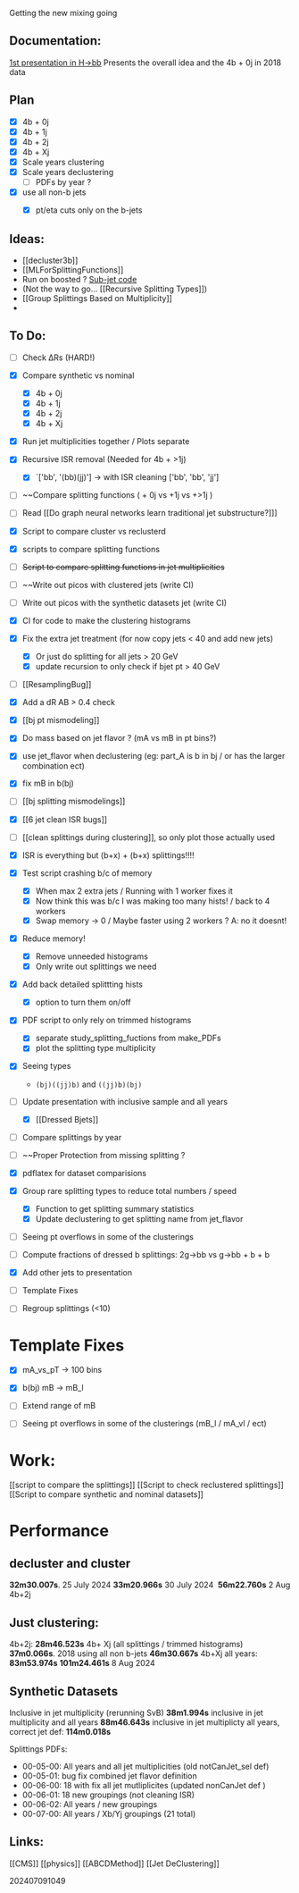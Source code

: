 Getting the new mixing going

## Documentation: 
[1st presentation in H→bb](https://indico.cern.ch/event/1429006/contributions/6030942/attachments/2889527/5065145/SyntheticDataSetsFromJetSplitting.pdf)
   Presents the overall idea and the 4b + 0j in 2018 data
   

## Plan
- [x] 4b + 0j
- [x] 4b + 1j
- [x] 4b + 2j
- [x] 4b + Xj
- [x] Scale years clustering
- [x] Scale years declustering
	- [ ] PDFs by year ?
- [x] use all non-b jets
	- [x] pt/eta cuts only on the b-jets


## Ideas: 
* [[decluster3b]]
* [[MLForSplittingFunctions]]
* Run on boosted ? [Sub-jet code](https://github.com/rkansal47/HHbbVV/blob/main/src/HHbbVV/processors/TaggerInference.py#L63-L66)
* (Not the way to go... [[Recursive Splitting Types]]) 
* [[Group Splittings Based on Multiplicity]]
* 



## To Do: 
- [ ] Check ΔRs (HARD!)
- [x] Compare synthetic vs nominal
	- [x] 4b + 0j
	- [x] 4b + 1j
	- [x] 4b + 2j
	- [x] 4b + Xj
- [x] Run jet multiplicities together / Plots separate 
- [x] Recursive ISR removal (Needed for 4b + >1j)
	- [x] `['bb', '(bb)(jj)'] -> with ISR cleaning ['bb', 'bb', 'jj']
- [ ] ~~Compare splitting functions ( + 0j vs +1j vs +>1j )
- [ ] Read [[Do graph neural networks learn traditional jet substructure?]]]
- [x] Script to compare cluster vs reclusterd
- [x] scripts to compare splitting functions
- [ ] ~~Script to compare splitting functions in jet multiplicities~~
- [ ] ~~Write out picos with clustered jets (write CI)
- [ ] Write out picos with the synthetic datasets jet (write CI)
- [x] CI for code to make the clustering histograms
- [x] Fix the extra jet treatment (for now copy jets < 40 and add new jets)
	- [x] Or just do splitting for all jets > 20 GeV
	- [x] update recursion to only check if bjet pt > 40 GeV
- [ ] [[ResamplingBug]]
- [x] Add a dR AB > 0.4 check
- [x] [[bj pt mismodeling]]
- [x] Do mass based on jet flavor ?  (mA vs mB in pt bins?)
- [x] use jet_flavor when declustering (eg: part_A is b in bj / or has the larger combination ect) 
- [x] fix mB in b(bj) 
- [ ] [[bj splitting mismodelings]]
- [x] [[6 jet clean ISR bugs]]
- [ ] [[clean splittings during clustering]], so only plot those actually used 
- [x] ISR is everything but (b+x) + (b+x) splittings!!!!
- [x] Test script crashing b/c of memory
	- [x] When max 2 extra jets / Running with 1 worker fixes it
	- [x] Now think this was b/c I was making too many hists! / back to 4 workers
	- [x] Swap memory -> 0 / Maybe faster using 2 workers ? A: no it doesnt! 
- [x] Reduce memory!
	- [x] Remove unneeded histograms 
	- [x] Only write out splittings we need
- [x] Add back detailed splittting hists
	- [x] option to turn them on/off
- [x] PDF script to only rely on trimmed histograms
	- [x] separate study_splitting_fuctions from make_PDFs
	- [x] plot the splitting type multiplicity
- [x] Seeing types
	- `(bj)((jj)b)` and `((jj)b)(bj)`
- [ ] Update presentation with inclusive sample and all years
	- [x] [[Dressed Bjets]]
- [ ] Compare splittings by year
- [ ] ~~Proper Protection from missing splitting ? 
- [x] pdflatex for dataset comparisions
- [x] Group rare splitting types to reduce total numbers / speed
	- [x] Function to get splitting summary statistics
	- [x] Update declustering to get splitting name from jet_flavor
- [ ] Seeing pt overflows in some of the clusterings
- [ ] Compute fractions of dressed b splittings: 2g->bb vs g->bb + b + b
- [x] Add other jets to presentation
- [ ] Template Fixes
- [ ] Regroup splittings (<10)





# Template Fixes
- [x]  mA_vs_pT -> 100 bins
- [x] b(bj) mB -> mB_l
- [ ] Extend range of mB 
- [ ] Seeing pt overflows in some of the clusterings (mB_l / mA_vl / ect)



# Work:
[[script to compare the splittings]]
[[Script to check reclustered splittings]]
[[Script to compare synthetic and nominal datasets]]



# Performance

## decluster and cluster
**32m30.007s**. 25 July 2024 
**33m20.966s** 30 July 2024
 **56m22.760s** 2 Aug 4b+2j


## Just clustering:
4b+2j: **28m46.523s**
4b+ Xj (all splittings / trimmed histograms) **37m0.066s**. 
	    2018 using all non b-jets  **46m30.667s**
4b+Xj all years: **83m53.974s**
             **101m24.461s** 8 Aug 2024

## Synthetic Datasets
Inclusive in jet multiplicity (rerunning SvB) **38m1.994s**
inclusive in jet multiplicity and all years **88m46.643s**
inclusive in jet multiplicty all years, correct jet def: **114m0.018s**


Splittings PDFs:
- 00-05-00:  All years and all jet multiplicities (old notCanJet_sel def)
- 00-05-01:  bug fix combined jet flavor definition 
- 00-06-00: 18 with fix all jet mutliplicites (updated nonCanJet def )
- 00-06-01: 18 new groupings (not cleaning ISR)
- 00-06-02: All years / new groupings 
- 00-07-00: All years / Xb/Yj groupings (21 total)

## Links: 

[[CMS]]
[[physics]]
[[ABCDMethod]]
[[Jet DeClustering]]


202407091049
